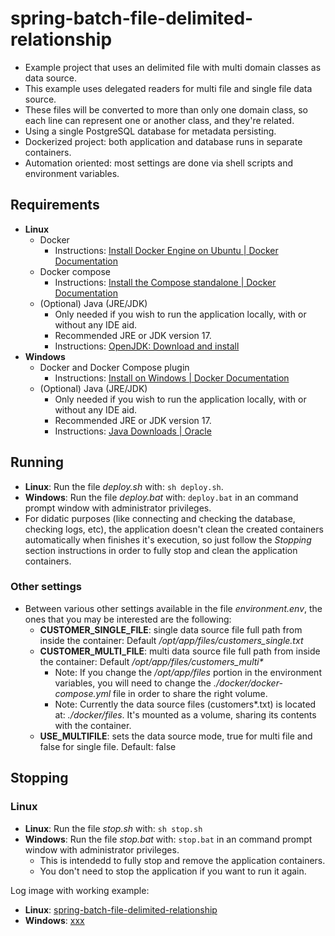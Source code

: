 # spring-batch-file-delimited-relationship
- Example project that uses an delimited file with multi domain classes as data source.
- This example uses delegated readers for multi file and single file data source.
- These files will be converted to more than only one domain class, so each line can represent one or another class, and they're related.
- Using a single PostgreSQL database for metadata persisting.
- Dockerized project: both application and database runs in separate containers.
- Automation oriented: most settings are done via shell scripts and environment variables.

## Requirements

- **Linux**
    - Docker
        - Instructions: [Install Docker Engine on Ubuntu | Docker Documentation](https://docs.docker.com/engine/install/ubuntu/)
    - Docker compose
        - Instructions: [Install the Compose standalone | Docker Documentation](https://docs.docker.com/compose/install/other/)
    - (Optional) Java (JRE/JDK)
        - Only needed if you wish to run the application locally, with or without any IDE aid.
        - Recommended JRE or JDK version 17.
        - Instructions: [OpenJDK: Download and install](https://openjdk.org/install/)
- **Windows**
    - Docker and Docker Compose plugin
        - Instructions: [Install on Windows | Docker Documentation](https://docs.docker.com/desktop/install/windows-install/)
    - (Optional) Java (JRE/JDK)
        - Only needed if you wish to run the application locally, with or without any IDE aid.
        - Recommended JRE or JDK version 17.
        - Instructions: [Java Downloads | Oracle](https://www.oracle.com/java/technologies/downloads/)

## Running

- **Linux**: Run the file *deploy.sh* with: `sh deploy.sh`.
- **Windows**: Run the file *deploy.bat* with: `deploy.bat` in an command prompt window with administrator privileges.
- For didatic purposes (like connecting and checking the database, checking logs, etc), the application doesn't clean the created containers automatically when finishes it's execution, so just follow the *Stopping* section instructions in order to fully stop and clean the application containers.

### Other settings
- Between various other settings available in the file *environment.env*, the ones that you may be interested are the following:
    - **CUSTOMER_SINGLE_FILE**: single data source file full path from inside the container: Default */opt/app/files/customers_single.txt*
    - **CUSTOMER_MULTI_FILE**: multi data source file full path from inside the container: Default */opt/app/files/customers_multi\**
        - Note: If you change the */opt/app/files* portion in the environment variables, you will need to change the *./docker/docker-compose.yml* file in order to share the right volume.
        - Note: Currently the data source files (customers*.txt) is located at: *./docker/files*. It's mounted as a volume, sharing its contents with the container.
    - **USE_MULTIFILE**: sets the data source mode, true for multi file and false for single file. Default: false

## Stopping

### Linux
- **Linux**: Run the file *stop.sh* with: `sh stop.sh`
- **Windows**: Run the file *stop.bat* with: `stop.bat` in an command prompt window with administrator privileges.
    - This is intendedd to fully stop and remove the application containers.
    - You don't need to stop the application if you want to run it again.

Log image with working example:
- **Linux**: [spring-batch-file-delimited-relationship](https://i.imgur.com/DGk1KFY.png)
- **Windows**: [xxx](xxxx)